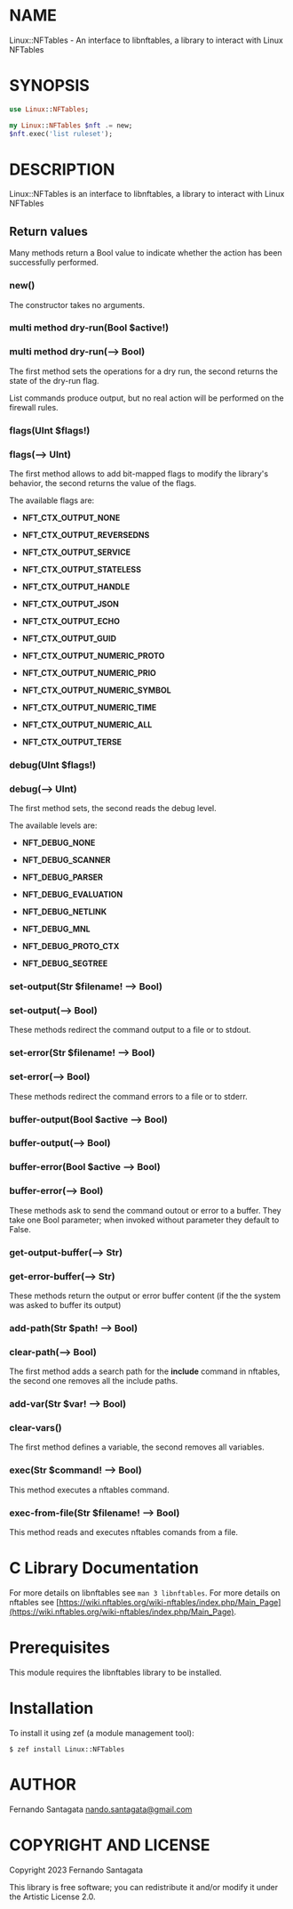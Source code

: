 NAME
====

Linux::NFTables - An interface to libnftables, a library to interact with Linux NFTables

SYNOPSIS
========

```raku
use Linux::NFTables;

my Linux::NFTables $nft .= new;
$nft.exec('list ruleset');
```

DESCRIPTION
===========

Linux::NFTables is an interface to libnftables, a library to interact with Linux NFTables

Return values
-------------

Many methods return a Bool value to indicate whether the action has been successfully performed.

### new()

The constructor takes no arguments.

### multi method dry-run(Bool $active!)

### multi method dry-run(--> Bool)

The first method sets the operations for a dry run, the second returns the state of the dry-run flag.

List commands produce output, but no real action will be performed on the firewall rules.

### flags(UInt $flags!)

### flags(--> UInt)

The first method allows to add bit-mapped flags to modify the library's behavior, the second returns the value of the flags.

The available flags are:

  * **NFT_CTX_OUTPUT_NONE**

  * **NFT_CTX_OUTPUT_REVERSEDNS**

  * **NFT_CTX_OUTPUT_SERVICE**

  * **NFT_CTX_OUTPUT_STATELESS**

  * **NFT_CTX_OUTPUT_HANDLE**

  * **NFT_CTX_OUTPUT_JSON**

  * **NFT_CTX_OUTPUT_ECHO**

  * **NFT_CTX_OUTPUT_GUID**

  * **NFT_CTX_OUTPUT_NUMERIC_PROTO**

  * **NFT_CTX_OUTPUT_NUMERIC_PRIO**

  * **NFT_CTX_OUTPUT_NUMERIC_SYMBOL**

  * **NFT_CTX_OUTPUT_NUMERIC_TIME**

  * **NFT_CTX_OUTPUT_NUMERIC_ALL**

  * **NFT_CTX_OUTPUT_TERSE**

### debug(UInt $flags!)

### debug(--> UInt)

The first method sets, the second reads the debug level.

The available levels are:

  * **NFT_DEBUG_NONE**

  * **NFT_DEBUG_SCANNER**

  * **NFT_DEBUG_PARSER**

  * **NFT_DEBUG_EVALUATION**

  * **NFT_DEBUG_NETLINK**

  * **NFT_DEBUG_MNL**

  * **NFT_DEBUG_PROTO_CTX**

  * **NFT_DEBUG_SEGTREE**

### set-output(Str $filename! --> Bool)

### set-output(--> Bool)

These methods redirect the command output to a file or to stdout.

### set-error(Str $filename! --> Bool)

### set-error(--> Bool)

These methods redirect the command errors to a file or to stderr.

### buffer-output(Bool $active --> Bool)

### buffer-output(--> Bool)

### buffer-error(Bool $active --> Bool)

### buffer-error(--> Bool)

These methods ask to send the command outout or error to a buffer. They take one Bool parameter; when invoked without parameter they default to False.

### get-output-buffer(--> Str)

### get-error-buffer(--> Str)

These methods return the output or error buffer content (if the the system was asked to buffer its output)

### add-path(Str $path! --> Bool)

### clear-path(--> Bool)

The first method adds a search path for the **include** command in nftables, the second one removes all the include paths.

### add-var(Str $var! --> Bool)

### clear-vars()

The first method defines a variable, the second removes all variables.

### exec(Str $command! --> Bool)

This method executes a nftables command.

### exec-from-file(Str $filename! --> Bool)

This method reads and executes nftables comands from a file.

C Library Documentation
=======================

For more details on libnftables see `man 3 libnftables`.
For more details on nftables see [https://wiki.nftables.org/wiki-nftables/index.php/Main_Page](https://wiki.nftables.org/wiki-nftables/index.php/Main_Page).

Prerequisites
=============

This module requires the libnftables library to be installed.

Installation
============

To install it using zef (a module management tool):

    $ zef install Linux::NFTables

AUTHOR
======

Fernando Santagata <nando.santagata@gmail.com>

COPYRIGHT AND LICENSE
=====================

Copyright 2023 Fernando Santagata

This library is free software; you can redistribute it and/or modify it under the Artistic License 2.0.

